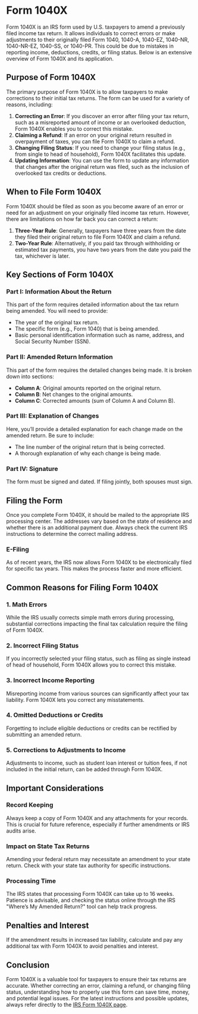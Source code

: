 # Form 1040X

Form 1040X is an IRS form used by U.S. taxpayers to amend a previously filed income tax return. It allows individuals to correct errors or make adjustments to their originally filed Form 1040, 1040-A, 1040-EZ, 1040-NR, 1040-NR-EZ, 1040-SS, or 1040-PR. This could be due to mistakes in reporting income, deductions, credits, or filing status. Below is an extensive overview of Form 1040X and its application.

## Purpose of Form 1040X

The primary purpose of Form 1040X is to allow taxpayers to make corrections to their initial tax returns. The form can be used for a variety of reasons, including:

1. **Correcting an Error**: If you discover an error after filing your tax return, such as a misreported amount of income or an overlooked deduction, Form 1040X enables you to correct this mistake.
2. **Claiming a Refund**: If an error on your original return resulted in overpayment of taxes, you can file Form 1040X to claim a refund.
3. **Changing Filing Status**: If you need to change your filing status (e.g., from single to head of household), Form 1040X facilitates this update.
4. **Updating Information**: You can use the form to update any information that changes after the original return was filed, such as the inclusion of overlooked tax credits or deductions.

## When to File Form 1040X

Form 1040X should be filed as soon as you become aware of an error or need for an adjustment on your originally filed income tax return. However, there are limitations on how far back you can correct a return:

1. **Three-Year Rule**: Generally, taxpayers have three years from the date they filed their original return to file Form 1040X and claim a refund.
2. **Two-Year Rule**: Alternatively, if you paid tax through withholding or estimated tax payments, you have two years from the date you paid the tax, whichever is later.

## Key Sections of Form 1040X

### Part I: Information About the Return

This part of the form requires detailed information about the tax return being amended. You will need to provide:

- The year of the original tax return.
- The specific form (e.g., Form 1040) that is being amended.
- Basic personal identification information such as name, address, and Social Security Number (SSN).

### Part II: Amended Return Information

This part of the form requires the detailed changes being made. It is broken down into sections:

- **Column A**: Original amounts reported on the original return.
- **Column B**: Net changes to the original amounts.
- **Column C**: Corrected amounts (sum of Column A and Column B).

### Part III: Explanation of Changes

Here, you’ll provide a detailed explanation for each change made on the amended return. Be sure to include:

- The line number of the original return that is being corrected.
- A thorough explanation of why each change is being made.

### Part IV: Signature

The form must be signed and dated. If filing jointly, both spouses must sign.

## Filing the Form

Once you complete Form 1040X, it should be mailed to the appropriate IRS processing center. The addresses vary based on the state of residence and whether there is an additional payment due. Always check the current IRS instructions to determine the correct mailing address.

### E-Filing

As of recent years, the IRS now allows Form 1040X to be electronically filed for specific tax years. This makes the process faster and more efficient.

## Common Reasons for Filing Form 1040X

### 1. **Math Errors**

While the IRS usually corrects simple math errors during processing, substantial corrections impacting the final tax calculation require the filing of Form 1040X.

### 2. **Incorrect Filing Status**

If you incorrectly selected your filing status, such as filing as single instead of head of household, Form 1040X allows you to correct this mistake.

### 3. **Incorrect Income Reporting**

Misreporting income from various sources can significantly affect your tax liability. Form 1040X lets you correct any misstatements.

### 4. **Omitted Deductions or Credits**

Forgetting to include eligible deductions or credits can be rectified by submitting an amended return.

### 5. **Corrections to Adjustments to Income**

Adjustments to income, such as student loan interest or tuition fees, if not included in the initial return, can be added through Form 1040X.

## Important Considerations

### Record Keeping

Always keep a copy of Form 1040X and any attachments for your records. This is crucial for future reference, especially if further amendments or IRS audits arise.

### Impact on State Tax Returns

Amending your federal return may necessitate an amendment to your state return. Check with your state tax authority for specific instructions.

### Processing Time

The IRS states that processing Form 1040X can take up to 16 weeks. Patience is advisable, and checking the status online through the IRS "Where’s My Amended Return?" tool can help track progress.

## Penalties and Interest

If the amendment results in increased tax liability, calculate and pay any additional tax with Form 1040X to avoid penalties and interest.

## Conclusion

Form 1040X is a valuable tool for taxpayers to ensure their tax returns are accurate. Whether correcting an error, claiming a refund, or changing filing status, understanding how to properly use this form can save time, money, and potential legal issues. For the latest instructions and possible updates, always refer directly to the [IRS Form 1040X page](https://www.irs.gov/forms-pubs/about-form-1040x).